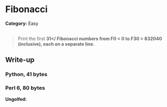 <h1>Fibonacci</h1>
<b>Category:</b> Easy
<br><br>

> Print the first <b>31</ Fibonacci numbers from <b>F0 = 0</b> to <b>F30 = 832040</b> (inclusive), each on a separate line.

<h2>Write-up</h2>

<h3>Python, 41 bytes</h3>




<h3>Perl 6, 80 bytes</h3>


<b>Ungolfed:</b>


